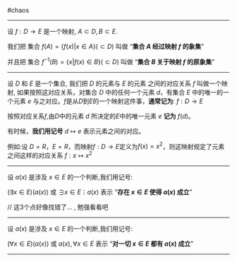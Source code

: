 #chaos

---

设 $f:D→E$ 是一个映射, $A \subset D , B \subset E$.

我们把 集合 $f(A)=\{f(x)|x\in A\}(\subset D)$ 叫做 “**集合 $A$ 经过映射 $f$ 的象集**”

并且把 集合 $f^{-1}(B) =\{x|f(x)\in B \}(\subset D)$ 叫做 “**集合 $B$ 关于映射 $f$ 的原象集**”

---

设 $D$ 和 $E$ 是一个集合, 我们把 $D$ 的元素与 $E$ 的元素 之间的对应关系 $f$ 叫做一个映射, 如果按照这对应关系，对集合 $D$ 中的任何一个元素 $d$，有集合 $E$ 中的唯一的一个元素 $e$ 与之对应。$f$是从$D$到$E$的一个映射这件事，**通常记为**: $f:D \longrightarrow E$

按照对应关系$f$,由$D$中的元素 $d$ 所决定的$E$中的唯一元素  $e$ **记为** $f(d)$。

有时候，**我们用记号** $d \longmapsto e$ 表示元素之间的对应。

例如:设 $D=R，E=R$，而映射$f:D \longrightarrow E$定义为$f(x)=x^2$，则这映射规定了元素之间这样的对应关系 $f:x \longmapsto x^2$

---

设 $a(x)$ 是涉及 $x\in E$ 的一个判断,我们用记号:

$(\exists x \in E)(a(x))$ 或 $\exists x \in E \vdots a(x)$  表示 “**存在 $x\in E$ 使得 $a(x)$ 成立**”

// 这3个点好像找错了… , 勉强看看吧

---

设 $a(x)$ 是涉及 $x\in E$ 的一个判断,我们用记号:

$(\forall x \in E)(a(x))$ 或 $a(x),\forall x \in E$  表示 “**对一切 $x\in E$  都有 $a(x)$ 成立**”

---
